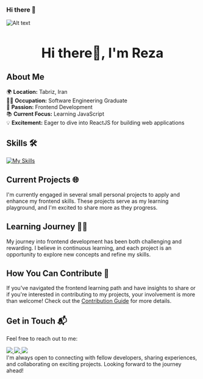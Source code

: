 ### Hi there 👋

<!--
**rezaasghari24/rezaasghari24** is a ✨ _special_ ✨ repository because its `README.md` (this file) appears on your GitHub profile.

Here are some ideas to get you started:

- 🔭 I’m currently working on ...
- 🌱 I’m currently learning ...
- 👯 I’m looking to collaborate on ...
- 🤔 I’m looking for help with ...
- 💬 Ask me about ...
- 📫 How to reach me: ...
- 😄 Pronouns: ...
- ⚡ Fun fact: ...
-->
![Alt text](https://camo.githubusercontent.com/5b1d292467a7b41f288e50d450674ef3cfb99862405c58b6d440957ae3519c22/68747470733a2f2f666972656261736573746f726167652e676f6f676c65617069732e636f6d2f76302f622f666c6578692d636f64696e672e61707073706f742e636f6d2f6f2f64656d706769372d35323066386435662d363364342d343435332d383832322d6462633134396165323766382e6769663f616c743d6d6564696126746f6b656e3d39316330633762322d393363332d343032392d623031312d316138373033633537333064 "Title")

<h1 align="center" style="font-size: 2.5em;">Hi there👋, I'm Reza</h1>

## About Me

🌍 **Location:** Tabriz, Iran  
👨‍💻 **Occupation:** Software Engineering Graduate  
🚀 **Passion:** Frontend Development  
📚 **Current Focus:** Learning JavaScript  
💡 **Excitement:** Eager to dive into ReactJS for building web applications

## Skills 🛠️

[![My Skills](https://skillicons.dev/icons?i=js,html,css,sass,git,github,vscode)](https://skillicons.dev)

## Current Projects 🌐

I'm currently engaged in several small personal projects to apply and enhance my frontend skills. These projects serve as my learning playground, and I'm excited to share more as they progress.

## Learning Journey 🚴‍♂️

My journey into frontend development has been both challenging and rewarding. I believe in continuous learning, and each project is an opportunity to explore new concepts and refine my skills.

## How You Can Contribute 🤝

If you've navigated the frontend learning path and have insights to share or if you're interested in contributing to my projects, your involvement is more than welcome! Check out the [Contribution Guide](CONTRIBUTING.md) for more details.

## Get in Touch 📬

Feel free to reach out to me:

  <a href="https://www.linkedin.com/in/rezaasghari24">
  <img src="https://skillicons.dev/icons?i=linkedin" />
  </a>
  <a href="https://twitter.com/rezaasghari24">
  <img src="https://skillicons.dev/icons?i=twitter" />
  </a>
  <a href="https://www.instagram.com/rezaasghari24/">
  <img src="https://skillicons.dev/icons?i=instagram" />
  </a></br>
  I'm always open to connecting with fellow developers, sharing experiences, and collaborating on exciting projects. Looking forward to the journey ahead!

